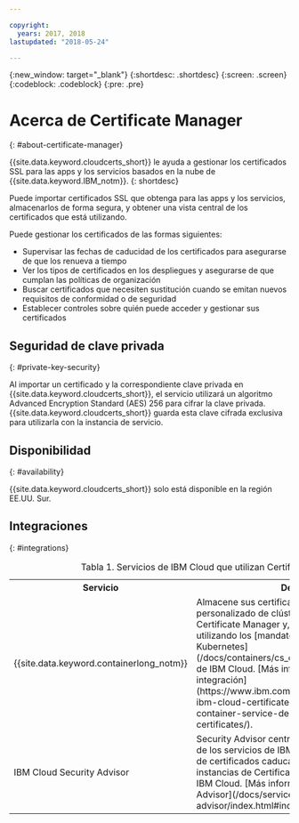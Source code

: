 ```yaml
---

copyright:
  years: 2017, 2018
lastupdated: "2018-05-24"

---
```

{:new_window: target="_blank"}
{:shortdesc: .shortdesc}
{:screen: .screen}
{:codeblock: .codeblock}
{:pre: .pre}

# Acerca de Certificate Manager
{: #about-certificate-manager}

{{site.data.keyword.cloudcerts_short}} le ayuda a gestionar los certificados SSL para las apps y los servicios basados en la nube de {{site.data.keyword.IBM_notm}}.
{: shortdesc}

Puede importar certificados SSL que obtenga para las apps y los servicios, almacenarlos de forma segura, y obtener una vista central de los certificados que está utilizando.

Puede gestionar los certificados de las formas siguientes:

* Supervisar las fechas de caducidad de los certificados para asegurarse de que los renueva a tiempo
* Ver los tipos de certificados en los despliegues y asegurarse de que cumplan las políticas de organización
* Buscar certificados que necesiten sustitución cuando se emitan nuevos requisitos de conformidad o de seguridad
* Establecer controles sobre quién puede acceder y gestionar sus certificados

## Seguridad de clave privada
{: #private-key-security}

Al importar un certificado y la correspondiente clave privada en {{site.data.keyword.cloudcerts_short}}, el servicio utilizará un algoritmo Advanced Encryption Standard (AES) 256 para cifrar la clave privada. {{site.data.keyword.cloudcerts_short}} guarda esta clave cifrada exclusiva para utilizarla con la instancia de servicio.

## Disponibilidad
{: #availability}

{{site.data.keyword.cloudcerts_short}} solo está disponible en la región EE.UU. Sur.

## Integraciones
{: #integrations}
<table>
<caption> Tabla 1. Servicios de IBM Cloud que utilizan Certificate Manager</caption>
  <tr>
    <th> Servicio </th>
    <th> Descripción </th>
  </tr>
  <tr>
    <td>{{site.data.keyword.containerlong_notm}}</td>
    <td>Almacene sus certificados de dominio personalizado de clúster de Kubernetes en Certificate Manager y, a continuación, despliéguelos utilizando los [mandatos del plugin del servicio Kubernetes](/docs/containers/cs_cli_reference.html) para la CLI de IBM Cloud. [Más información sobre esta integración](https://www.ibm.com/blogs/bluemix/2018/01/use-ibm-cloud-certificate-manager-ibm-cloud-container-service-deploy-custom-domain-tls-certificates/).</td>
  </tr>
  <tr>
    <td>IBM Cloud Security Advisor</td>
    <td>Security Advisor centraliza la información de valor de los servicios de IBM Cloud, incluida la indicación de certificados caducados o a punto de caducar en instancias de Certificate Manager de su cuenta de IBM Cloud. [Más información sobre Security Advisor](/docs/services/security-advisor/index.html#index)</td>
  </tr>
</table>

